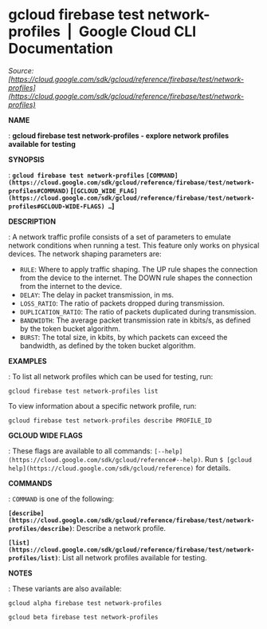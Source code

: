 # gcloud firebase test network-profiles  |  Google Cloud CLI Documentation

*Source: [https://cloud.google.com/sdk/gcloud/reference/firebase/test/network-profiles](https://cloud.google.com/sdk/gcloud/reference/firebase/test/network-profiles)*

**NAME**

: **gcloud firebase test network-profiles - explore network profiles available for testing**

**SYNOPSIS**

: **`gcloud firebase test network-profiles` `[COMMAND](https://cloud.google.com/sdk/gcloud/reference/firebase/test/network-profiles#COMMAND)` [`[GCLOUD_WIDE_FLAG](https://cloud.google.com/sdk/gcloud/reference/firebase/test/network-profiles#GCLOUD-WIDE-FLAGS) …`]**

**DESCRIPTION**

: A network traffic profile consists of a set of parameters to emulate network
conditions when running a test. This feature only works on physical devices. The
network shaping parameters are:

- `RULE`: Where to apply traffic shaping. The UP rule shapes the
connection from the device to the internet. The DOWN rule shapes the connection
from the internet to the device.
- `DELAY`: The delay in packet transmission, in ms.
- `LOSS_RATIO`: The ratio of packets dropped during transmission.
- `DUPLICATION_RATIO`: The ratio of packets duplicated during
transmission.
- `BANDWIDTH`: The average packet transmission rate in kbits/s, as
defined by the token bucket algorithm.
- `BURST`: The total size, in kbits, by which packets can exceed the
bandwidth, as defined by the token bucket algorithm.

**EXAMPLES**

: To list all network profiles which can be used for testing, run:

```
gcloud firebase test network-profiles list
```

To view information about a specific network profile, run:

```
gcloud firebase test network-profiles describe PROFILE_ID
```

**GCLOUD WIDE FLAGS**

: These flags are available to all commands: `[--help](https://cloud.google.com/sdk/gcloud/reference#--help)`.
Run `$ [gcloud help](https://cloud.google.com/sdk/gcloud/reference)` for details.

**COMMANDS**

: ``COMMAND`` is one of the following:

**`[describe](https://cloud.google.com/sdk/gcloud/reference/firebase/test/network-profiles/describe)`**:
Describe a network profile.

**`[list](https://cloud.google.com/sdk/gcloud/reference/firebase/test/network-profiles/list)`**:
List all network profiles available for testing.

**NOTES**

: These variants are also available:

```
gcloud alpha firebase test network-profiles
```

```
gcloud beta firebase test network-profiles
```